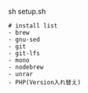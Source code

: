 
sh setup.sh

```
# install list
- brew
- gnu-sed
- git
- git-lfs
- mono
- nodebrew
- unrar
- PHP(Version入れ替え)
```